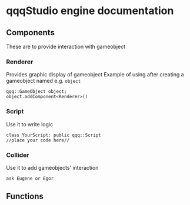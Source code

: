 # qqqStudio engine documentation
## Components
These are to provide interaction with gameobject
### Renderer
Provides graphic display of gameobject
Example of using after creating a gameobject named e.g. `object`
```
qqq::GameObject object;
object.addComponent<Renderer>()
```
### Script
Use it to write logic
```
class YourScript: public qqq::Script
//place your code here//
```
### Collider
Use it to add gameobjects' interaction
```
ask Eugene or Egor
```

## Functions
### 

